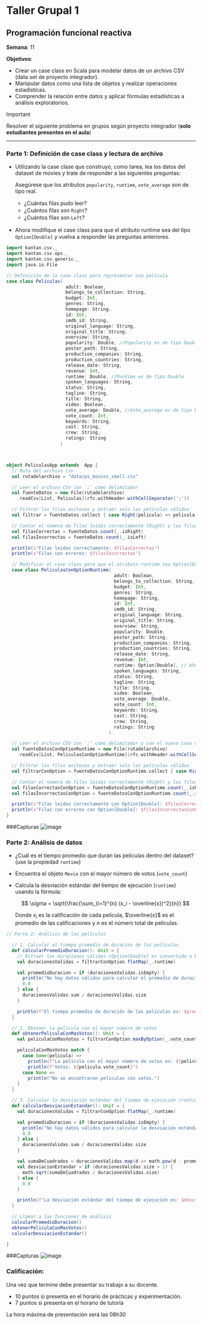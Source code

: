 # Taller Grupal  1
## Programación funcional reactiva

**Semana**: 11

**Objetivos**:

- Crear un case class en Scala para modelar datos de un archivo CSV (data set de proyecto integrador).
- Manipular datos como una lista de objetos y realizar operaciones estadísticas.
- Comprender la relación entre datos y aplicar fórmulas estadísticas a análisis exploratorios.

> [!IMPORTANT]
> Resolver el siguiente problema en grupos según proyecto integrador (**solo estudiantes presentes en el aula**)

***



### Parte 1: Definición de case class y lectura de archivo

- Utilizando la case clase que construyó, como tarea, lea los datos del dataset de movies y trate de responder a las siguientes preguntas:

  Asegúrese que los atributos `popularity`, `runtime`, `vote_average` son de tipo real.

  - ¿Cuántas ﬁlas pudo leer?
  - ¿Cuántos ﬁlas son `Right`?
  - ¿Cuántos ﬁlas son `Left`?

- Ahora modiﬁque el case class para que el atributo runtime sea del tipo
`Option[Double]` y vuelva a responder las preguntas anteriores.


```Scala
import kantan.csv._
import kantan.csv.ops._
import kantan.csv.generic._
import java.io.File

// Definición de la case class para representar una película
case class Peliculas(
                      adult: Boolean,
                      belongs_to_collection: String,
                      budget: Int,
                      genres: String,
                      homepage: String,
                      id: Int,
                      imdb_id: String,
                      original_language: String,
                      original_title: String,
                      overview: String,
                      popularity: Double, //Popularity es de tipo Double
                      poster_path: String,
                      production_companies: String,
                      production_countries: String,
                      release_date: String,
                      revenue: Int,
                      runtime: Double, //Runtime es de tipo Double
                      spoken_languages: String,
                      status: String,
                      tagline: String,
                      title: String,
                      video: Boolean,
                      vote_average: Double, //Vote_average es de tipo Double
                      vote_count: Int,
                      keywords: String,
                      cast: String,
                      crew: String,
                      ratings: String
                    )



object PeliculasApp extends  App {
  // Ruta del archivo csv
  val rutadelarchivo = "data/pi_movies_small.csv"

  // Leer el archivo CSV con ';' como delimitador
  val fuenteDatos = new File(rutadelarchivo)
    .readCsv[List, Peliculas](rfc.withHeader.withCellSeparator(';'))

  // Filtrar las filas exitosas y extraer solo las películas válidas
  val filtrar = fuenteDatos.collect { case Right(pelicula) => pelicula }

  // Contar el número de filas leídas correctamente (Right) y las filas con errores (Left)
  val filasCorrectas = fuenteDatos.count(_.isRight)
  val filasIncorrectas = fuenteDatos.count(_.isLeft)

  println(s"Filas leídas correctamente: $filasCorrectas")
  println(s"Filas con errores: $filasIncorrectas")

  // Modificar el case class para que el atributo runtime sea Option[Double]
  case class PeliculasConOptionRuntime(
                                        adult: Boolean,
                                        belongs_to_collection: String,
                                        budget: Int,
                                        genres: String,
                                        homepage: String,
                                        id: Int,
                                        imdb_id: String,
                                        original_language: String,
                                        original_title: String,
                                        overview: String,
                                        popularity: Double,
                                        poster_path: String,
                                        production_companies: String,
                                        production_countries: String,
                                        release_date: String,
                                        revenue: Int,
                                        runtime: Option[Double], // Ahora es Option[Double]
                                        spoken_languages: String,
                                        status: String,
                                        tagline: String,
                                        title: String,
                                        video: Boolean,
                                        vote_average: Double,
                                        vote_count: Int,
                                        keywords: String,
                                        cast: String,
                                        crew: String,
                                        ratings: String
                                      )

  // Leer el archivo CSV con ';' como delimitador y con el nuevo case class modificado
  val fuenteDatosConOptionRuntime = new File(rutadelarchivo)
    .readCsv[List, PeliculasConOptionRuntime](rfc.withHeader.withCellSeparator(';'))

  // Filtrar las filas exitosas y extraer solo las películas válidas
  val filtrarConOption = fuenteDatosConOptionRuntime.collect { case Right(pelicula) => pelicula }

  // Contar el número de filas leídas correctamente (Right) y las filas con errores (Left)
  val filasCorrectasConOption = fuenteDatosConOptionRuntime.count(_.isRight)
  val filasIncorrectasConOption = fuenteDatosConOptionRuntime.count(_.isLeft)

  println(s"Filas leídas correctamente con Option[Double]: $filasCorrectasConOption")
  println(s"Filas con errores con Option[Double]: $filasIncorrectasConOption")
}

```
###Capturas 
![image](https://github.com/user-attachments/assets/1aaa698c-b6c3-4de0-b141-12fb15b6b20b)

### Parte 2: Análisis de datos

- ¿Cuál es el tiempo promedio que duran las películas dentro del dataset? (use la propiedad `runtime`)
- Encuentra el objeto `Movie` con el mayor número de votos (`vote_count`)
- Calcula la desviación estándar del tiempo de ejecución (`runtime`) usando la fórmula:

  $$
  \sigma = \sqrt{\frac{\sum_{i=1}^{n} (x_i - \overline{x})^2}{n}}
  $$

  Donde $x_i$ es la calificación de cada película, $\overline{x}$ es el promedio de las calificaciones y $n$ es el número total de películas.

```Scala
// Parte 2: Análisis de las películas

  // 1. Calcular el tiempo promedio de duración de las películas
  def calcularPromedioDuracion(): Unit = {
    // Extraer las duraciones válidas (Option[Double] es convertido a Double con getOrElse)
    val duracionesValidas = filtrarConOption.flatMap(_.runtime)

    val promedioDuracion = if (duracionesValidas.isEmpty) {
      println("No hay datos válidos para calcular el promedio de duración.")
      0.0
    } else {
      duracionesValidas.sum / duracionesValidas.size
    }

    println(f"El tiempo promedio de duración de las películas es: $promedioDuracion%.2f minutos")
  }

  // 2. Obtener la película con el mayor número de votos
  def obtenerPeliculaConMasVotos(): Unit = {
    val peliculaConMasVotos = filtrarConOption.maxByOption(_.vote_count)

    peliculaConMasVotos match {
      case Some(pelicula) =>
        println(f"La película con el mayor número de votos es: ${pelicula.title}")
        println(f"Votos: ${pelicula.vote_count}")
      case None =>
        println("No se encontraron películas con votos.")
    }
  }

  // 3. Calcular la desviación estándar del tiempo de ejecución (runtime)
  def calcularDesviacionEstandar(): Unit = {
    val duracionesValidas = filtrarConOption.flatMap(_.runtime)

    val promedioDuracion = if (duracionesValidas.isEmpty) {
      println("No hay datos válidos para calcular la desviación estándar.")
      0.0
    } else {
      duracionesValidas.sum / duracionesValidas.size
    }

    val sumaDeCuadrados = duracionesValidas.map(d => math.pow(d - promedioDuracion, 2)).sum
    val desviacionEstandar = if (duracionesValidas.size > 1) {
      math.sqrt(sumaDeCuadrados / duracionesValidas.size)
    } else {
      0.0
    }

    println(f"La desviación estándar del tiempo de ejecución es: $desviacionEstandar%.2f minutos")
  }

  // Llamar a las funciones de análisis
  calcularPromedioDuracion()
  obtenerPeliculaConMasVotos()
  calcularDesviacionEstandar()

}

```
###Capturas 
![image](https://github.com/user-attachments/assets/acb4050f-24fc-49ab-be2c-e6a798cedab1)

### Calificación:

Una vez que termine debe presentar su trabajo a su docente.

- 10 puntos si presenta en el horario de prácticas y experimentación.
- 7 puntos si presenta en el horario de tutoría

La hora máxima de presentación será las 08h30

